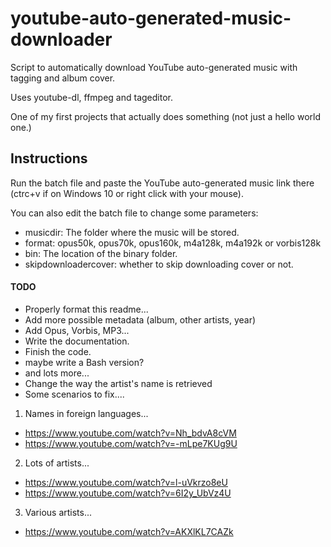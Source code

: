 # youtube-auto-generated-music-downloader
Script to automatically download YouTube auto-generated music with tagging and album cover.

Uses youtube-dl, ffmpeg and tageditor.

One of my first projects that actually does something (not just a hello world one.)

## Instructions
Run the batch file and paste the YouTube auto-generated music link there (ctrc+v if on Windows 10 or right click with your mouse).

You can also edit the batch file to change some parameters:
* musicdir: The folder where the music will be stored.
* format: opus50k, opus70k, opus160k, m4a128k, m4a192k or vorbis128k
* bin: The location of the binary folder.
* skipdownloadercover: whether to skip downloading cover or not.


#### TODO

* Properly format this readme...
* Add more possible metadata (album, other artists, year)
* Add Opus, Vorbis, MP3...
* Write the documentation.
* Finish the code.
* maybe write a Bash version?
* and lots more...
* Change the way the artist's name is retrieved
* Some scenarios to fix.... 


1. Names in foreign languages...
*  https://www.youtube.com/watch?v=Nh_bdvA8cVM
* https://www.youtube.com/watch?v=-mLpe7KUg9U

2. Lots of artists...
* https://www.youtube.com/watch?v=l-uVkrzo8eU
* https://www.youtube.com/watch?v=6I2y_UbVz4U

3. Various artists...
* https://www.youtube.com/watch?v=AKXlKL7CAZk
